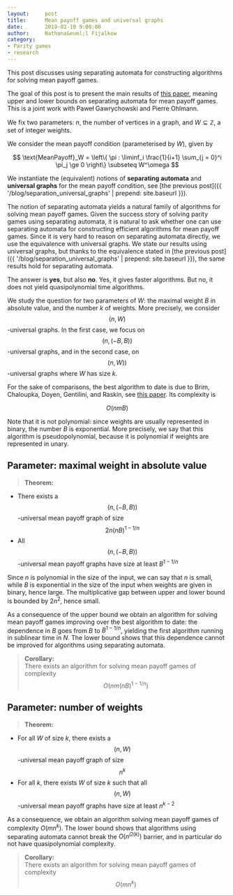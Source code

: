 ```yaml
---
layout:     post
title:      Mean payoff games and universal graphs 
date:       2019-02-10 9:00:00
author:     Nathana&euml;l Fijalkow
category:   
- Parity games
- research
---
```


<script type="text/x-mathjax-config">
MathJax.Hub.Config({
  TeX: {
    Macros: {
      A: "{\\mathcal{A}}",
      Parity: "{\\text{Parity}}",
      G: "{\\mathcal{G}}",
      WE: "{\\mathcal{W}_{\\text{Eve}}}",
      U: "{\\mathcal{U}}",
      enc: "{\\text{enc}}",
      deltasucc: "{\\delta_{\\text{succ}}}",
      last: "{\\text{last}}",
    }
  }
});
</script>

<p class="intro"><span class="dropcap">T</span>his post discusses using separating automata for constructing algorithms for solving mean payoff games.</p>

The goal of this post is to present the main results of [this paper](https://arxiv.org/abs/1812.07072),
meaning upper and lower bounds on separating automata for mean payoff games.
This is a joint work with Pawe&#322; Gawrychowski and Pierre Ohlmann.

We fix two parameters: $n$, the number of vertices in a graph, and $W \subseteq \mathbb{Z}$, a set of integer weights.

We consider the mean payoff condition (parameterised by $W$), given by

$$
\text{MeanPayoff}_W = \left\{ \pi : \liminf_i \frac{1}{i+1} \sum_{j = 0}^i \pi_j \ge 0 \right\} \subseteq W^\omega
$$

We instantiate the (equivalent) notions of **separating automata** and **universal graphs** for the mean payoff condition,
see [the previous post]({{ '/blog/separation_universal_graphs' | prepend: site.baseurl }}).

The notion of separating automata yields a natural family of algorithms for solving mean payoff games.
Given the success story of solving parity games using separating automata, it is natural to ask whether one can use separating automata for constructing efficient algorithms
for mean payoff games.
Since it is very hard to reason on separating automata directly, we use the equivalence with universal graphs.
We state our results using universal graphs, but thanks to the equivalence stated in [the previous post]({{ '/blog/separation_universal_graphs' | prepend: site.baseurl }}),
the same results hold for separating automata.

The answer is **yes**, but also **no**.
Yes, it gives faster algorithms. But no, it does not yield quasipolynomial time algorithms.

We study the question for two parameters of $W$: the maximal weight $B$ in absolute value, and the number $k$ of weights.
More precisely, we consider $$(n,W)$$-universal graphs. In the first case, we focus on $$(n,(-B,B))$$-universal graphs, and in the second case, on $$(n,W))$$-universal graphs
where $W$ has size $k$.

For the sake of comparisons, the best algorithm to date is due to Brim, Chaloupka, Doyen, Gentilini, and Raskin, see [this paper](https://link.springer.com/article/10.1007/s10703-010-0105-x).
Its complexity is 

$$
O(n m B)
$$

Note that it is not polynomial: since weights are usually represented in binary, the number $B$ is exponential.
More precisely, we say that this algorithm is pseudopolynomial, because it is polynomial if weights are represented in unary.

## Parameter: maximal weight in absolute value

> **Theorem:**
* There exists a $$(n,(-B,B))$$-universal mean payoff graph of size $$2n (nB)^{1 - 1/n}$$
* All $$(n,(-B,B))$$-universal mean payoff graphs have size at least $B^{1 - 1/n}$

Since $n$ is polynomial in the size of the input, we can say that $n$ is small, 
while $B$ is exponential in the size of the input when weights are given in binary, hence large.
The multiplicative gap between upper and lower bound is bounded by $2n^2$, hence small.

As a consequence of the upper bound 
we obtain an algorithm for solving mean payoff games improving over the best algorithm to date:
the dependence in $B$ goes from $B$ to $B^{1 - 1/n}$, yielding the first algorithm running in sublinear time in $N$.
The lower bound shows that this dependence cannot be improved for algorithms using separating automata.

> **Corollary:**	
There exists an algorithm for solving mean payoff games of complexity 
$$O(n m (nB)^{1 - 1/n})$$

## Parameter: number of weights

> **Theorem:**
* For all $W$ of size $k$, there exists a $$(n,W)$$-universal mean payoff graph of size $$n^k$$
* For all $k$, there exists $W$ of size $k$ such that all $$(n,W)$$-universal mean payoff graphs have size at least $n^{k-2}$

As a consequence, we obtain an algorithm solving mean payoff games of complexity $O(m n^k)$.
The lower bound shows that algorithms using separating automata cannot break the $O(n^{\Omega(k)})$ barrier,
and in particular do not have quasipolynomial complexity.

> **Corollary:**	
There exists an algorithm for solving mean payoff games of complexity 
$$O(m n^k)$$


